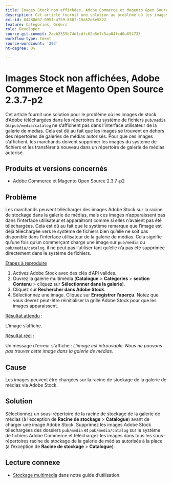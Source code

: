 ```yaml
---
title: Images Stock non affichées, Adobe Commerce et Magento Open Source 2.3.7-p2
description: Cet article fournit une solution au problème où les images de stock d’Adobe téléchargées dans les répertoires du système de fichiers "pub/media" ou "pub/media/catalog" ne s’affichent pas dans l’interface utilisateur de la galerie de médias. Cela est dû au fait que les images se trouvent en dehors des répertoires de galeries de médias autorisés. Pour que ces images s’affichent, les marchands doivent supprimer les images du système de fichiers et les transférer à nouveau dans un répertoire de galerie de médias autorisé.
exl-id: 84488d87-095f-4739-858f-19a52d6e5822
feature: Categories, Orders
role: Developer
source-git-commit: 2aeb2355b74d1cdfc62b5e7c5aa04fcd0a654733
workflow-type: tm+mt
source-wordcount: '393'
ht-degree: 0%

---
```


# Images Stock non affichées, Adobe Commerce et Magento Open Source 2.3.7-p2

Cet article fournit une solution pour le problème où les images de stock d’Adobe téléchargées dans les répertoires du système de fichiers `pub/media` ou `pub/media/catalog` ne s’affichent pas dans l’interface utilisateur de la galerie de médias. Cela est dû au fait que les images se trouvent en dehors des répertoires de galeries de médias autorisés. Pour que ces images s’affichent, les marchands doivent supprimer les images du système de fichiers et les transférer à nouveau dans un répertoire de galerie de médias autorisé.

## Produits et versions concernés

* Adobe Commerce et Magento Open Source 2.3.7-p2


## Problème

Les marchands peuvent télécharger des images Adobe Stock sur la racine de stockage dans la galerie de médias, mais ces images n’apparaissent pas dans l’interface utilisateur et apparaîtront comme si elles n’avaient pas été téléchargées. Cela est dû au fait que le système remarque que l’image est déjà téléchargée vers le système de fichiers bien qu’elle ne soit pas disponible dans l’interface utilisateur de la galerie de médias. Cela signifie qu’une fois qu’un commerçant charge une image sur `pub/media` ou `pub/media/catalog`, il ne peut pas l’utiliser tant qu’elle n’a pas été supprimée directement dans le système de fichiers.

<u>Étapes à reproduire</u>

1. Activez Adobe Stock avec des clés d’API valides.
1. Ouvrez la galerie multimédia (**Catalogue** > **Catégories** > **section Contenu** > cliquez sur **Sélectionner dans la galerie**).
1. Cliquez sur **Rechercher dans Adobe Stock**.
1. Sélectionnez une image. Cliquez sur **Enregistrer l’aperçu**. Notez que vous devrez peut-être réinitialiser la grille Adobe Stock pour que les images apparaissent.

<u>Résultat attendu</u> :

L’image s’affiche.

<u>Résultat réel</u> :

Un message d&#39;erreur s&#39;affiche : *L&#39;image est introuvable. Nous ne pouvons pas trouver cette image dans la galerie de médias.*

## Cause

Les images peuvent être chargées sur la racine de stockage de la galerie de médias via Adobe Stock.

## Solution

Sélectionnez un sous-répertoire de la racine de stockage de la galerie de médias (à l’exception de **Racine de stockage** > **Catalogue**) avant de charger une image Adobe Stock.
Supprimez les images Adobe Stock téléchargées des dossiers `pub/media` et `pub/media/catalog` sur le système de fichiers Adobe Commerce et téléchargez les images dans tous les sous-répertoires racine de stockage de la galerie de médias autorisés à la place (à l’exception de **Racine de stockage** > **Catalogue**).

## Lecture connexe

* [Stockage multimédia](https://experienceleague.adobe.com/fr/docs/commerce-admin/content-design/wysiwyg/storage/media-storage) dans notre guide d’utilisation.
